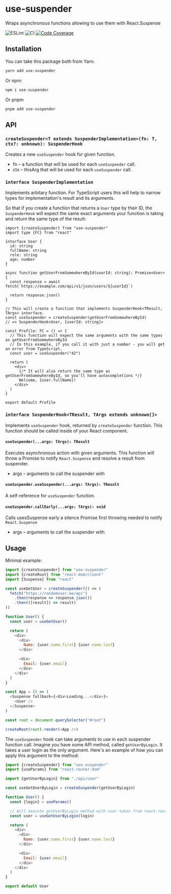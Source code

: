 # use-suspender

Wraps asynchronous functions allowing to use them with React.Suspense

![ESLint](https://github.com/octet-stream/use-suspender/workflows/ESLint/badge.svg)
![CI](https://github.com/octet-stream/use-suspender/workflows/CI/badge.svg)
[![Code Coverage](https://codecov.io/github/octet-stream/use-suspender/coverage.svg?branch=master)](https://codecov.io/github/octet-stream/use-suspender?branch=master)

## Installation

You can take this package both from Yarn:

```sh
yarn add use-suspender
```

Or npm:

```sh
npm i use-suspender
```

Or pnpm

```sh
pnpm add use-suspender
```

## API

### `createSuspender<T extends SuspenderImplementation>(fn: T, ctx?: unknown): SuspenderHook`

Creates a new `useSuspender` hook for given function.

- fn – a function that will be used for each `useSuspender` call.
- ctx – thisArg that will be used for each `useSuspender` call.


### `interface SuspenderImplementation`

Implements arbitary function. For TypeScript users this will help to narrow types for implementation's result and its arguments.

So that if you create a function that returns a `User` type by their ID, the `SuspenderHook` will expect the same exact arguments your function is taking and return the same type of the result:

```tsx
import {createSuspender} from "use-suspender"
import type {FC} from "react"

interface User {
  id: string
  fullName: string
  role: string
  age: number
}

async function getUserFromSomewhereById(userId: string): Promise<User> {
  const response = await fetch(`https://example.com/api/v1/json/users/${userId}`)

  return response.json()
}

// This will create a function that implements SuspenderHook<TResult, TArgs> interface.
const useSuspender = createSuspender(getUserFromSomewhereById)
// => SuspenderHook<User, [userId: string]>

const Profile: FC = () => {
  // This function will expect the same arguments with the same types as getUserFromSomewhereById
  // In this example, if you call it with just a number - you will get an error from TypeScript.
  const user = useSuspender("42")

  return (
    <div>
      {/* It will also return the same type as getUserFromSomewhereById, so you'll have autocompletions */}
      Welcome, {user.fullName}!
    </div>
  )
}

export default Profile
```

### `interface SuspenderHook<TResult, TArgs extends unknown[]>`

Implements `useSuspender` hook, returned by `createSuspender` function. This function should be called inside of your React component.

#### `useSuspender(...args: TArgs): TResult`

Executes asynchronous action with given arguments.
This function will throw a Promise to notify `React.Suspense`
and resolve a result from suspender.

- args – arguments to call the suspender with

#### `useSuspender.useSuspender(...args: TArgs): TResult`

A self-reference for `useSuspender` function.

#### `useSuspender.callEarly(...args: TArgs): void`

Calls usesSuspense early a silence Promise first throwing needed to notify `React.Suspense`

- args – arguments to call the suspender with

## Usage

Minimal example:

```js
import {createSuspender} from "use-suspender"
import {createRoot} from "react-dom/client"
import {Suspense} from "react"

const useGetUser = createSuspender(() => (
  fetch("https://randomuser.me/api")
    .then(response => response.json())
    .then(([result]) => result)
))

function User() {
  const user = useGetUser()

  return (
    <div>
      <div>
        Name: {user.name.first} {user.name.last}
      </div>

      <div>
        Email: {user.email}
      </div>
    </div>
  )
}

const App = () => (
  <Suspense fallback={<div>Loading...</div>}>
    <User />
  </Suspense>
)

const root = document.querySelector("#root")

createRoot(root).render(<App />)
```

The `useSuspender` hook can take arguments to use in each suspender function call.
Imagine you have some API method, called `getUserByLogin`. It takes a user login
as the only argument. Here's an example of how you can apply this argument to the method:

```js
import {createSuspender} from "use-suspender"
import {useParams} from "react-router-dom"

import {getUserByLogin} from "./api/user"

const useGetUserByLogin = createSuspender(getUserByLogin)

function User() {
  const {login} = useParams()

  // Will execute getUserByLogin method with user taken from react-router-dom
  const user = useGetUserByLogin(login)

  return (
    <div>
      <div>
        Name: {user.name.first} {user.name.last}
      </div>

      <div>
        Email: {user.email}
      </div>
    </div>
  )
}

export default User
```
